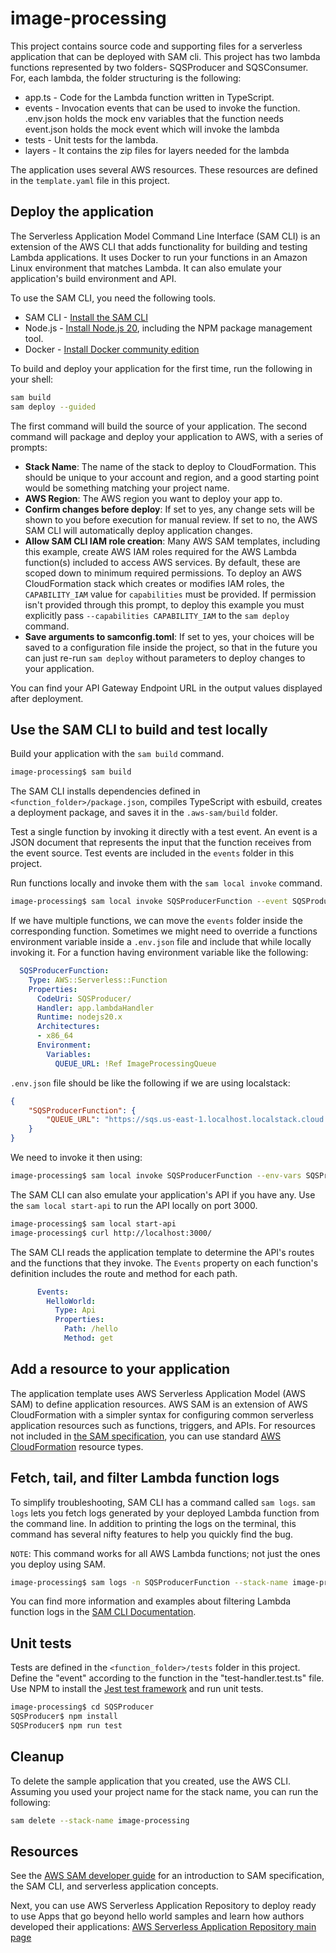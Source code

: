 # image-processing

This project contains source code and supporting files for a serverless application that can be deployed with SAM cli. This project has two lambda functions represented by two folders- SQSProducer and SQSConsumer. For, each lambda, the folder structuring is the following:

- app.ts - Code for the Lambda function written in TypeScript.
- events - Invocation events that can be used to invoke the function.
          .env.json holds the mock env variables that the function needs
          event.json holds the mock event which will invoke the lambda
- tests - Unit tests for the lambda.
- layers - It contains the zip files for layers needed for the lambda

The application uses several AWS resources. These resources are defined in the `template.yaml` file in this project.

## Deploy the application

The Serverless Application Model Command Line Interface (SAM CLI) is an extension of the AWS CLI that adds functionality for building and testing Lambda applications. It uses Docker to run your functions in an Amazon Linux environment that matches Lambda. It can also emulate your application's build environment and API.

To use the SAM CLI, you need the following tools.

* SAM CLI - [Install the SAM CLI](https://docs.aws.amazon.com/serverless-application-model/latest/developerguide/serverless-sam-cli-install.html)
* Node.js - [Install Node.js 20](https://nodejs.org/en/), including the NPM package management tool.
* Docker - [Install Docker community edition](https://hub.docker.com/search/?type=edition&offering=community)

To build and deploy your application for the first time, run the following in your shell:

```bash
sam build
sam deploy --guided
```

The first command will build the source of your application. The second command will package and deploy your application to AWS, with a series of prompts:

* **Stack Name**: The name of the stack to deploy to CloudFormation. This should be unique to your account and region, and a good starting point would be something matching your project name.
* **AWS Region**: The AWS region you want to deploy your app to.
* **Confirm changes before deploy**: If set to yes, any change sets will be shown to you before execution for manual review. If set to no, the AWS SAM CLI will automatically deploy application changes.
* **Allow SAM CLI IAM role creation**: Many AWS SAM templates, including this example, create AWS IAM roles required for the AWS Lambda function(s) included to access AWS services. By default, these are scoped down to minimum required permissions. To deploy an AWS CloudFormation stack which creates or modifies IAM roles, the `CAPABILITY_IAM` value for `capabilities` must be provided. If permission isn't provided through this prompt, to deploy this example you must explicitly pass `--capabilities CAPABILITY_IAM` to the `sam deploy` command.
* **Save arguments to samconfig.toml**: If set to yes, your choices will be saved to a configuration file inside the project, so that in the future you can just re-run `sam deploy` without parameters to deploy changes to your application.

You can find your API Gateway Endpoint URL in the output values displayed after deployment.

## Use the SAM CLI to build and test locally

Build your application with the `sam build` command.

```bash
image-processing$ sam build
```

The SAM CLI installs dependencies defined in `<function_folder>/package.json`, compiles TypeScript with esbuild, creates a deployment package, and saves it in the `.aws-sam/build` folder.

Test a single function by invoking it directly with a test event. An event is a JSON document that represents the input that the function receives from the event source. Test events are included in the `events` folder in this project.

Run functions locally and invoke them with the `sam local invoke` command.

```bash
image-processing$ sam local invoke SQSProducerFunction --event SQSProducer/events/event.json
```

If we have multiple functions, we can move the `events` folder inside the corresponding function. Sometimes we might need to override a functions environment variable inside a `.env.json` file and include that while locally invoking it.
For a function having environment variable like the following:
```yaml
  SQSProducerFunction:
    Type: AWS::Serverless::Function
    Properties:
      CodeUri: SQSProducer/
      Handler: app.lambdaHandler
      Runtime: nodejs20.x
      Architectures:
      - x86_64
      Environment:
        Variables:
          QUEUE_URL: !Ref ImageProcessingQueue
```
`.env.json` file should be like the following if we are using localstack:
```json
{
    "SQSProducerFunction": {
        "QUEUE_URL": "https://sqs.us-east-1.localhost.localstack.cloud:4566/000000000000/image-processing-queue"
    }
}

```
We need to invoke it then using:
```bash
image-processing$ sam local invoke SQSProducerFunction --env-vars SQSProducer/events/.env.json --event SQSProducer/events/event.json
```


The SAM CLI can also emulate your application's API if you have any. Use the `sam local start-api` to run the API locally on port 3000.

```bash
image-processing$ sam local start-api
image-processing$ curl http://localhost:3000/
```

The SAM CLI reads the application template to determine the API's routes and the functions that they invoke. The `Events` property on each function's definition includes the route and method for each path.

```yaml
      Events:
        HelloWorld:
          Type: Api
          Properties:
            Path: /hello
            Method: get
```

## Add a resource to your application
The application template uses AWS Serverless Application Model (AWS SAM) to define application resources. AWS SAM is an extension of AWS CloudFormation with a simpler syntax for configuring common serverless application resources such as functions, triggers, and APIs. For resources not included in [the SAM specification](https://github.com/awslabs/serverless-application-model/blob/master/versions/2016-10-31.md), you can use standard [AWS CloudFormation](https://docs.aws.amazon.com/AWSCloudFormation/latest/UserGuide/aws-template-resource-type-ref.html) resource types.

## Fetch, tail, and filter Lambda function logs

To simplify troubleshooting, SAM CLI has a command called `sam logs`. `sam logs` lets you fetch logs generated by your deployed Lambda function from the command line. In addition to printing the logs on the terminal, this command has several nifty features to help you quickly find the bug.

`NOTE`: This command works for all AWS Lambda functions; not just the ones you deploy using SAM.

```bash
image-processing$ sam logs -n SQSProducerFunction --stack-name image-processing --tail
```

You can find more information and examples about filtering Lambda function logs in the [SAM CLI Documentation](https://docs.aws.amazon.com/serverless-application-model/latest/developerguide/serverless-sam-cli-logging.html).

## Unit tests

Tests are defined in the `<function_folder>/tests` folder in this project. Define the "event" according to the function in the "test-handler.test.ts" file. Use NPM to install the [Jest test framework](https://jestjs.io/) and run unit tests.

```bash
image-processing$ cd SQSProducer
SQSProducer$ npm install
SQSProducer$ npm run test
```

## Cleanup

To delete the sample application that you created, use the AWS CLI. Assuming you used your project name for the stack name, you can run the following:

```bash
sam delete --stack-name image-processing
```

## Resources

See the [AWS SAM developer guide](https://docs.aws.amazon.com/serverless-application-model/latest/developerguide/what-is-sam.html) for an introduction to SAM specification, the SAM CLI, and serverless application concepts.

Next, you can use AWS Serverless Application Repository to deploy ready to use Apps that go beyond hello world samples and learn how authors developed their applications: [AWS Serverless Application Repository main page](https://aws.amazon.com/serverless/serverlessrepo/)
